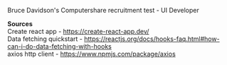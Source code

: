 Bruce Davidson's Computershare recruitment test - UI Developer

<b>Sources</b><br />
Create react app - https://create-react-app.dev/ <br/>
Data fetching quickstart - https://reactjs.org/docs/hooks-faq.html#how-can-i-do-data-fetching-with-hooks <br/>
axios http client - https://www.npmjs.com/package/axios <br/>


